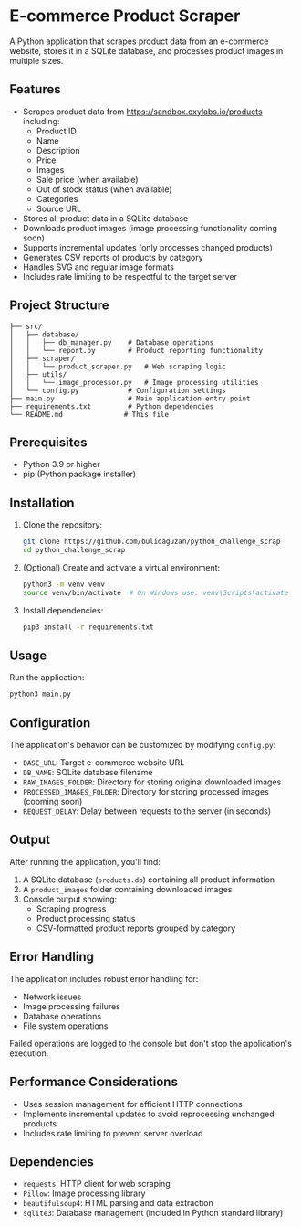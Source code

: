 # E-commerce Product Scraper

A Python application that scrapes product data from an e-commerce website, stores it in a SQLite database, and processes product images in multiple sizes.

## Features

- Scrapes product data from https://sandbox.oxylabs.io/products including:
  - Product ID
  - Name
  - Description
  - Price
  - Images
  - Sale price (when available)
  - Out of stock status (when available)
  - Categories
  - Source URL
- Stores all product data in a SQLite database
- Downloads product images (image processing functionality coming soon)
- Supports incremental updates (only processes changed products)
- Generates CSV reports of products by category
- Handles SVG and regular image formats
- Includes rate limiting to be respectful to the target server

## Project Structure

```
├── src/
│   ├── database/
│   │   ├── db_manager.py    # Database operations
│   │   └── report.py        # Product reporting functionality
│   ├── scraper/
│   │   └── product_scraper.py   # Web scraping logic
│   ├── utils/
│   │   └── image_processor.py   # Image processing utilities
│   └── config.py            # Configuration settings
├── main.py                  # Main application entry point
├── requirements.txt         # Python dependencies
└── README.md               # This file
```

## Prerequisites

- Python 3.9 or higher
- pip (Python package installer)

## Installation

1. Clone the repository:
   ```bash
   git clone https://github.com/bulidaguzan/python_challenge_scrap
   cd python_challenge_scrap
   ```

2. (Optional) Create and activate a virtual environment:
   ```bash
   python3 -m venv venv
   source venv/bin/activate  # On Windows use: venv\Scripts\activate
   ```

3. Install dependencies:
   ```bash
   pip3 install -r requirements.txt
   ```

## Usage

Run the application:

```bash
python3 main.py
```

## Configuration

The application's behavior can be customized by modifying `config.py`:

- `BASE_URL`: Target e-commerce website URL
- `DB_NAME`: SQLite database filename
- `RAW_IMAGES_FOLDER`: Directory for storing original downloaded images
- `PROCESSED_IMAGES_FOLDER`: Directory for storing processed images (cooming soon)
- `REQUEST_DELAY`: Delay between requests to the server (in seconds)

## Output

After running the application, you'll find:

1. A SQLite database (`products.db`) containing all product information
2. A `product_images` folder containing downloaded images
3. Console output showing:
   - Scraping progress
   - Product processing status
   - CSV-formatted product reports grouped by category

## Error Handling

The application includes robust error handling for:
- Network issues
- Image processing failures
- Database operations
- File system operations

Failed operations are logged to the console but don't stop the application's execution.

## Performance Considerations

- Uses session management for efficient HTTP connections
- Implements incremental updates to avoid reprocessing unchanged products
- Includes rate limiting to prevent server overload

## Dependencies

- `requests`: HTTP client for web scraping
- `Pillow`: Image processing library
- `beautifulsoup4`: HTML parsing and data extraction
- `sqlite3`: Database management (included in Python standard library)
